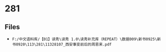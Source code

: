# 281

## Files

- `F:/中文语料库/【01】读秀\读秀 1.0\读秀补充库（REPEAT）\数据009\新书0925\新书0920\113\281\11328107_西安事变前后的周恩来.pdf`
